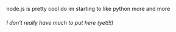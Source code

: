 
node.js is pretty cool do im starting to like python more and more

###### I don't really have much to put here (yet!!!)
